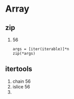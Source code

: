 # Array

## zip

1. 56
    
    ```
    args = [iter(iterable)]*n
    zip(*args)
    ```
    
## itertools

1. chain 56
2. islice 56
3. 


